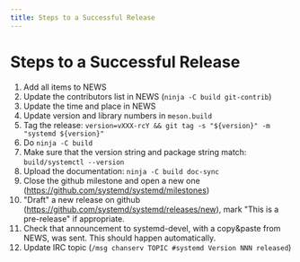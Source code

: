 ```yaml
---
title: Steps to a Successful Release
---
```


# Steps to a Successful Release

1. Add all items to NEWS
2. Update the contributors list in NEWS (`ninja -C build git-contrib`)
3. Update the time and place in NEWS
4. Update version and library numbers in `meson.build`
5. Tag the release: `version=vXXX-rcY && git tag -s "${version}" -m "systemd ${version}"`
6. Do `ninja -C build`
7. Make sure that the version string and package string match: `build/systemctl --version`
8. Upload the documentation: `ninja -C build doc-sync`
9. Close the github milestone and open a new one (https://github.com/systemd/systemd/milestones)
10. "Draft" a new release on github (https://github.com/systemd/systemd/releases/new), mark "This is a pre-release" if appropriate.
11. Check that announcement to systemd-devel, with a copy&paste from NEWS, was sent. This should happen automatically.
12. Update IRC topic (`/msg chanserv TOPIC #systemd Version NNN released`)
